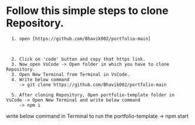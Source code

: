 # Follow this simple steps to clone Repository.
      1. open [https://github.com/Bhavik002/portfolio-main] 



      2. Click on 'code' button and copy that https link.
      3. Now open VsCode -> Open folder in which you have to clone Repository.
      3. Open New Terminal from Terminal in VsCode.
      4. Write below command
         -> git clone https://github.com/Bhavik002/portfolio-main
      
      5. After cloning Repository, Open portfolio-template folder in VsCode -> Open New Terminal and write below command
         -> npm i

write below command in Terminal to run the portfolio-template
      -> npm start
